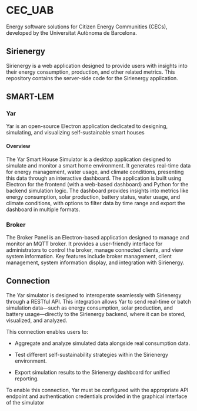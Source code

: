 # CEC_UAB

Energy software solutions for Citizen Energy Communities (CECs), developed by the Universitat Autònoma de Barcelona.

## Sirienergy

Sirienergy is a web application designed to provide users with insights into their energy consumption, production, and other related metrics. This repository contains the server-side code for the Sirienergy application.

## SMART-LEM

### Yar
Yar is an open-source Electron application dedicated to designing, simulating, and visualizing self-sustainable smart houses

#### Overview
The Yar Smart House Simulator is a desktop application designed to simulate and monitor a smart home environment. It generates real-time data for energy management, water usage, and climate conditions, presenting this data through an interactive dashboard. The application is built using Electron for the frontend (with a web-based dashboard) and Python for the backend simulation logic. The dashboard provides insights into metrics like energy consumption, solar production, battery status, water usage, and climate conditions, with options to filter data by time range and export the dashboard in multiple formats.

### Broker

The Broker Panel is an Electron-based application designed to manage and monitor an MQTT broker. It provides a user-friendly interface for administrators to control the broker, manage connected clients, and view system information. Key features include broker management, client management, system information display, and integration with Sirienergy.

## Connection
The Yar simulator is designed to interoperate seamlessly with Sirienergy through a RESTful API. This integration allows Yar to send real-time or batch simulation data—such as energy consumption, solar production, and battery usage—directly to the Sirienergy backend, where it can be stored, visualized, and analyzed.

This connection enables users to:
- Aggregate and analyze simulated data alongside real consumption data.

- Test different self-sustainability strategies within the Sirienergy environment.

- Export simulation results to the Sirienergy dashboard for unified reporting.

To enable this connection, Yar must be configured with the appropriate API endpoint and authentication credentials provided in the graphical interface of the simulator
